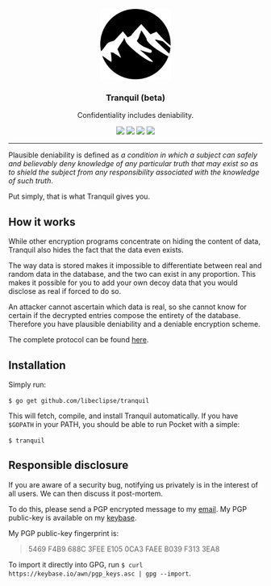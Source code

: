 <p align="center">
  <img src="tranquil.png" height="140" />
  <h3 align="center">Tranquil (beta)</h3>
  <p align="center">Confidentiality includes deniability.</p>
  <p align="center">
    <a href="https://travis-ci.org/libeclipse/tranquil"><img src="https://travis-ci.org/libeclipse/tranquil.svg?branch=master"></a>
    <a href="https://ci.appveyor.com/project/libeclipse/tranquil/branch/master"><img src="https://ci.appveyor.com/api/projects/status/cm3cc244ct0yt92s/branch/master?svg=true"></a>
    <a href="https://dependencyci.com/github/libeclipse/tranquil"><img src="https://dependencyci.com/github/libeclipse/tranquil/badge"></a>
    <a href="https://goreportcard.com/report/github.com/libeclipse/tranquil"><img src="https://goreportcard.com/badge/github.com/libeclipse/tranquil"></a>
  </p>
</p>

---

Plausible deniability is defined as *a condition in which a subject can safely and believably deny knowledge of any particular truth that may exist so as to shield the subject from any responsibility associated with the knowledge of such truth*.

Put simply, that is what Tranquil gives you.

## How it works

While other encryption programs concentrate on hiding the content of data, Tranquil also hides the fact that the data even exists.

The way data is stored makes it impossible to differentiate between real and random data in the database, and the two can exist in any proportion. This makes it possible for you to add your own decoy data that you would disclose as real if forced to do so.

An attacker cannot ascertain which data is real, so she cannot know for certain if the decrypted entries compose the entirety of the database. Therefore you have plausible deniability and a deniable encryption scheme.

The complete protocol can be found [here](PROTOCOL).

## Installation

Simply run:

`$ go get github.com/libeclipse/tranquil`

This will fetch, compile, and install Tranquil automatically. If you have `$GOPATH` in your PATH, you should be able to run Pocket with a simple:

`$ tranquil`

## Responsible disclosure

If you are aware of a security bug, notifying us privately is in the interest of all users. We can then discuss it post-mortem.

To do this, please send a PGP encrypted message to my [email](mailto:awn@cryptolosophy.io). My PGP public-key is available on my [keybase](https://keybase.io/awn).

My PGP public-key fingerprint is:

> 5469 F4B9 688C 3FEE E105 0CA3 FAEE B039 F313 3EA8

To import it directly into GPG, run `$ curl https://keybase.io/awn/pgp_keys.asc | gpg --import`.
